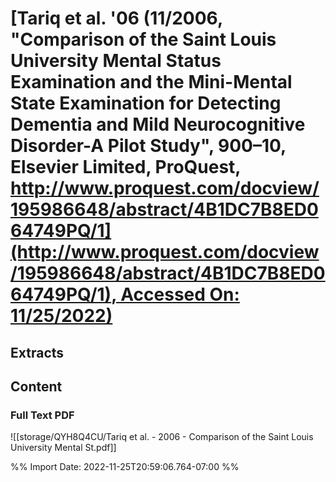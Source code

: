 # [**Tariq et al.** **'06** (11/2006, "Comparison of the Saint Louis University Mental Status Examination and the Mini-Mental State Examination for Detecting Dementia and Mild Neurocognitive Disorder-A Pilot Study", 900–10, Elsevier Limited, ProQuest, [http://www.proquest.com/docview/195986648/abstract/4B1DC7B8ED064749PQ/1](http://www.proquest.com/docview/195986648/abstract/4B1DC7B8ED064749PQ/1), Accessed On: 11/25/2022)](zotero://select/library/items/48J2JCBV)
## Extracts
## Content

### Full Text PDF
![[storage/QYH8Q4CU/Tariq et al. - 2006 - Comparison of the Saint Louis University Mental St.pdf]]


%% Import Date: 2022-11-25T20:59:06.764-07:00 %%
